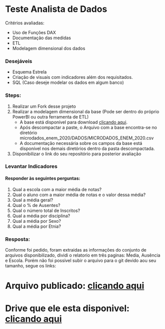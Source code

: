 # Teste Analista de Dados
Critérios avaliadas:
- Uso de Funções DAX
- Documentação das medidas
- ETL
- Modelagem dimensional dos dados

### Desejáveis
- Esquema Estrela
- Criação de visuais com indicadores além dos requisitados.
- SQL (Caso deseje modelar os dados em algum banco)


### Steps:

1. Realizar um Fork desse projeto
2. Realizar a modelagem dimensional da base (Pode ser dentro do próprio PowerBI ou outra ferramenta de ETL)
    - A base está disponível para download [clicando aqui](https://download.inep.gov.br/microdados/microdados_enem_2020.zip).
    - Após descompactar a paste, o Arquivo com a base encontra-se no diretório microdados_enem_2020/DADOS/MICRODADOS_ENEM_2020.csv
    - A documentação necessária sobre os campos da base está disponível nos demais diretórios dentro da pasta descompactada.
4. Disponibilizar o link do seu repositório para posterior avaliação


### Levantar Indicadores
#### Responder às seguintes perguntas:
1. Qual a escola com a maior média de notas?
2. Qual o aluno com a maior média de notas e o valor dessa média?
3. Qual a média geral?
4. Qual o % de Ausentes?
5. Qual o número total de Inscritos?
6. Qual a média por disciplina?
7. Qual a média por Sexo?
8. Qual a média por Etnia?


### Resposta:
Conforme foi pedido, foram extraidas as informações do conjunto de arquivos disponibilizado, dividi o relatorio em 
três paginas: Media, Ausência e Escola.
Porém não foi possivel subir o arquivo para o git devido aou seu tamanho, segue os links:

# Arquivo publicado: [clicando aqui]( https://app.powerbi.com/view?r=eyJrIjoiNzBlZWU1ZGUtZjE5MC00ZWI4LTljYTAtNGE5OTdkNGVkMDAxIiwidCI6IjU0MTQxOWQwLWFiZTQtNDRjMy1iN2Y4LWQ5Y2YyNzU5MmIyYSJ9&pageName=ReportSectionbad3df10c7ddcd3d5933 )

# Drive que ele esta disponivel: [clicando aqui](https://drive.google.com/file/d/1ZnJJVYhzZHUlV0Mem0anIloncj1hMd30/view?usp=sharing)

